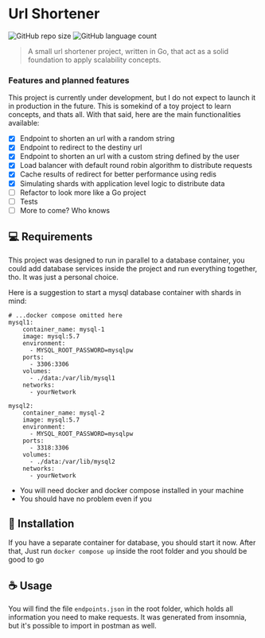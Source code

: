 # Url Shortener

![GitHub repo size](https://img.shields.io/github/repo-size/gabszero/url-shortener?style=for-the-badge)
![GitHub language count](https://img.shields.io/sourceforge/languages/url-shortener?logo=go&style=for-the-badge)


> A small url shortener project, written in Go, that act as a solid foundation to apply scalability concepts.

### Features and planned features

This project is currently under development, but I do not expect to launch it in production in the future. This is somekind of a toy project to learn concepts, and thats all. With that said, here are the main functionalities available:

- [x] Endpoint to shorten an url with a random string
- [x] Endpoint to redirect to the destiny url
- [x] Endpoint to shorten an url with a custom string defined by the user
- [x] Load balancer with default round robin algorithm to distribute requests
- [x] Cache results of redirect for better performance using redis
- [x] Simulating shards with application level logic to distribute data
- [ ] Refactor to look more like a Go project
- [ ] Tests
- [ ] More to come? Who knows

## 💻 Requirements

This project was designed to run in parallel to a database container, you could add database services inside the project and run everything together, tho. It was just a personal choice.

Here is a suggestion to start a mysql database container with shards in mind:
```
# ...docker compose omitted here
mysql1:
    container_name: mysql-1
    image: mysql:5.7
    environment:
      - MYSQL_ROOT_PASSWORD=mysqlpw
    ports:
      - 3306:3306
    volumes:
      - ./data:/var/lib/mysql1
    networks: 
      - yourNetwork

mysql2:
    container_name: mysql-2
    image: mysql:5.7
    environment:
      - MYSQL_ROOT_PASSWORD=mysqlpw
    ports:
      - 3318:3306
    volumes:
      - ./data:/var/lib/mysql2
    networks: 
      - yourNetwork
```

- You will need docker and docker compose installed in your machine
- You should have no problem even if you

## 🚀 Installation

If you have a separate container for database, you should start it now.
After that, Just run `docker compose up` inside the root folder and you should be good to go

## ☕ Usage
You will find the file `endpoints.json` in the root folder, which holds all information you need to make requests. It was generated from insomnia, but it's possible to import in postman as well.

